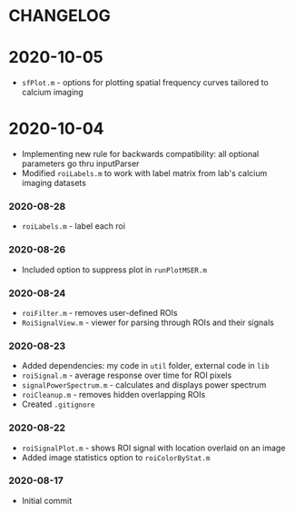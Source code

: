 # CHANGELOG

# 2020-10-05
- `sfPlot.m` - options for plotting spatial frequency curves tailored to calcium imaging

# 2020-10-04
- Implementing new rule for backwards compatibility: all optional parameters go thru inputParser
- Modified `roiLabels.m` to work with label matrix from lab's calcium imaging datasets

### 2020-08-28
- `roiLabels.m` - label each roi

### 2020-08-26
- Included option to suppress plot in `runPlotMSER.m`

### 2020-08-24
- `roiFilter.m` - removes user-defined ROIs 
- `RoiSignalView.m` - viewer for parsing through ROIs and their signals

### 2020-08-23
- Added dependencies: my code in `util` folder, external code in `lib`
- `roiSignal.m` - average response over time for ROI pixels
- `signalPowerSpectrum.m` - calculates and displays power spectrum 
- `roiCleanup.m` - removes hidden overlapping ROIs
- Created `.gitignore`

### 2020-08-22
- `roiSignalPlot.m` - shows ROI signal with location overlaid on an image
- Added image statistics option to `roiColorByStat.m`

### 2020-08-17
- Initial commit
